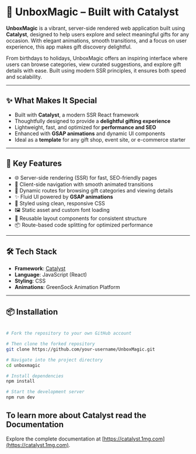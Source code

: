 # 🎁 UnboxMagic – Built with Catalyst

**UnboxMagic** is a vibrant, server-side rendered web application built using **Catalyst**, designed to help users explore and select meaningful gifts for any occasion. With elegant animations, smooth transitions, and a focus on user experience, this app makes gift discovery delightful.

From birthdays to holidays, UnboxMagic offers an inspiring interface where users can browse categories, view curated suggestions, and explore gift details with ease. Built using modern SSR principles, it ensures both speed and scalability.

---

## ✨ What Makes It Special

- Built with **Catalyst**, a modern SSR React framework  
- Thoughtfully designed to provide a **delightful gifting experience**  
- Lightweight, fast, and optimized for **performance and SEO**  
- Enhanced with **GSAP animations** and dynamic UI components  
- Ideal as a **template** for any gift shop, event site, or e-commerce starter

---

## 🔑 Key Features

- 🌐 Server-side rendering (SSR) for fast, SEO-friendly pages  
- 🚀 Client-side navigation with smooth animated transitions  
- 🔗 Dynamic routes for browsing gift categories and viewing details  
- ✨ Fluid UI powered by **GSAP animations**  
- 🎨 Styled using clean, responsive CSS  
- 🖼️ Static asset and custom font loading  
- 📁 Reusable layout components for consistent structure  
- 📦 Route-based code splitting for optimized performance

---

## 🛠 Tech Stack

- **Framework**: [Catalyst](https://catalyst.1mg.com/public_docs/content/Getting%20Started/getting-started/)  
- **Language**: JavaScript (React)  
- **Styling**: CSS  
- **Animations**: GreenSock Animation Platform

---

## 📦 Installation

```bash

# Fork the repository to your own GitHub account

# Then clone the forked repository
git clone https://github.com/your-username/UnboxMagic.git

# Navigate into the project directory
cd unboxmagic

# Install dependencies
npm install

# Start the development server
npm run dev
```

## To learn more about Catalyst read the Documentation

Explore the complete documentation at [https://catalyst.1mg.com](https://catalyst.1mg.com).

